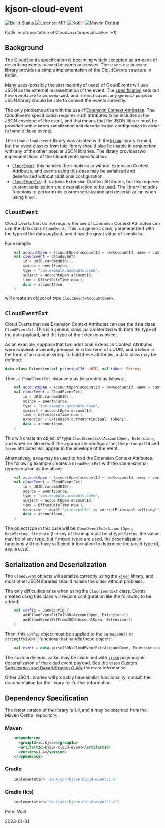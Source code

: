 # kjson-cloud-event

[![Build Status](https://travis-ci.com/pwall567/kjson-cloud-event.svg?branch=main)](https://app.travis-ci.com/github/pwall567/kjson-cloud-event)
[![License: MIT](https://img.shields.io/badge/License-MIT-yellow.svg)](https://opensource.org/licenses/MIT)
[![Kotlin](https://img.shields.io/static/v1?label=Kotlin&message=v1.6.10&color=7f52ff&logo=kotlin&logoColor=7f52ff)](https://github.com/JetBrains/kotlin/releases/tag/v1.6.10)
[![Maven Central](https://img.shields.io/maven-central/v/io.kjson/kjson-cloud-event?label=Maven%20Central)](https://search.maven.org/search?q=g:%22io.kjson%22%20AND%20a:%22kjson-cloud-event%22)

Kotlin implementation of CloudEvents specification (v1)

## Background

The [CloudEvents](https://cloudevents.io/) specification is becoming widely accepted as a means of describing events
passed between processes.
The `kjson-cloud-event` library provides a simple implementation of the CloudEvents structure in Kotlin.

Many uses (possibly the vast majority of uses) of CloudEvents will use JSON as the external representation of the event.
The [specification](https://github.com/cloudevents/spec/blob/main/cloudevents/spec.md) sets out how events are to be
serialized, and in most cases, any general-purpose JSON library should be able to convert the events correctly. 

The only problems arise with the use of
[Extension Context Attributes](https://github.com/cloudevents/spec/blob/main/cloudevents/spec.md#extension-context-attributes).
The CloudEvents specification requires such attributes to be included in the JSON envelope of the event, and that means
that the JSON library must be provided with custom serialization and deserialization configuration in order to handle
these events.

The `kjson-cloud-event` library was created with the [`kjson`](https://github.com/pwall567/kjson) library in mind, but
the event classes from this library should also be usable in conjunction with any of the other popular JSON libraries.
The library provides two implementations of the CloudEvents specification:

- [`CloudEvent`](#cloudevent): this handles the simple case without Extension Context Attributes, and events using this
class may be serialized and deserialized without additional configuration.
- [`CloudEventExt`](#cloudeventext): this allows Extension Context Attributes, but this requires custom serialization
and deserialization to be used.
The library includes functions to perform this custom serialization and deserialization when using `kjson`.

## `CloudEvent`

Cloud Events that do not require the use of Extension Context Attributes can use the data class `CloudEvent`.
This is a generic class, parameterized with the type of the data payload, and it has the great virtue of simplicity.

For example:
```kotlin
    val accountOpen = AccountOpen(accountId = newAccountId, name = customerName)
    val cloudEvent = CloudEvent(
        id = UUID.randomUUID(),
        source = eventSource,
        type = "com.example.accounts.open",
        subject = accountOpen.accountId,
        time = OffsetDateTime.now(),
        data = accountOpen,
    )
```
will create an object of type `CloudEvent<AccountOpen>`.

## `CloudEventExt`

Cloud Events that use Extension Context Attributes can use the data class `CloudEventExt`.
This is a generic class, parameterized with both the type of the data payload, and the type of the extensions object.

As an example, suppose that two additional Extension Context Attributes were required: a security principal id in the
form of a UUID, and a token in the form of an opaque string.
To hold these attributes, a data class may be defined:
```kotlin
data class Extension(val principalId: UUID, val token: String)
```

Then, a `CloudEventExt` instance may be created as follows:
```kotlin
    val accountOpen = AccountOpen(accountId = newAccountId, name = customerName)
    val cloudEvent = CloudEventExt(
        id = UUID.randomUUID(),
        source = eventSource,
        type = "com.example.accounts.open",
        subject = accountOpen.accountId,
        time = OffsetDateTime.now(),
        extension = Extension(currentPrincipal, token1),
        data = accountOpen,
    )
```
This will create an object of type `CloudEventExt<AccountOpen, Extension>`, and when serialized with the appropriate
configuration, the `principalId` and `token` attributes will appear in the envelope of the event.

Alternatively, a `Map` may be used to hold the Extension Context Attributes.
The following example creates a `CloudEventExt` with the same external representation as the above:
```kotlin
    val accountOpen = AccountOpen(accountId = newAccountId, name = customerName)
    val cloudEvent = CloudEventExt(
        id = UUID.randomUUID(),
        source = eventSource,
        type = "com.example.accounts.open",
        subject = accountOpen.accountId,
        time = OffsetDateTime.now(),
        extension = mapOf("principalId" to currentPrincipal.toString(), "token" to token1),
        data = accountOpen,
    )
```
The object type in this case will be `CloudEventExt<AccountOpen, Map<String, String>>` (the key of the map must be of
type `String`; the value may be of any type, but if mixed types are used, the deserialization functions will not have
sufficient information to determine the target type of, say, a `UUID`).

## Serialization and Deserialization

The `CloudEvent` objects will serialize correctly using the [`kjson`](https://github.com/pwall567/kjson) library,
and most other JSON libraries should handle the class without problems.

The only difficulties arise when using the `CloudEventExt` class.
Events created using this class will require configuration like the following to be added:
```kotlin
    val config = JSONConfig {
        addCloudEventExtToJSON<AccountOpen, Extension>()
        addCloudEventExtFromJSON<AccountOpen, Extension>()
    }
```
Then, this `config` object must be supplied to the `parseJSON()` or `stringifyJSON()` functions that handle these
objects:
```kotlin
    val event = data.parseJSON<CloudEventExt<AccountOpen, Extension>>(config)
```

The custom deserialization may be combined with [`kjson`](https://github.com/pwall567/kjson) polymorphic
deserialization of the cloud event payload.
See the
[`kjson` Custom Serialization and Deserialization Guide](https://github.com/pwall567/kjson/blob/main/CUSTOM.md#fromjsonpolymorphic)
for more information.

Other JSON libraries will probably have similar functionality; consult the documentation for the library for further
information.

## Dependency Specification

The latest version of the library is 1.4, and it may be obtained from the Maven Central repository.

### Maven
```xml
    <dependency>
      <groupId>io.kjson</groupId>
      <artifactId>kjson-cloud-event</artifactId>
      <version>1.4</version>
    </dependency>
```
### Gradle
```groovy
    implementation 'io.kjson:kjson-cloud-event:1.4'
```
### Gradle (kts)
```kotlin
    implementation("io.kjson:kjson-cloud-event:1.4")
```

Peter Wall

2023-01-04
